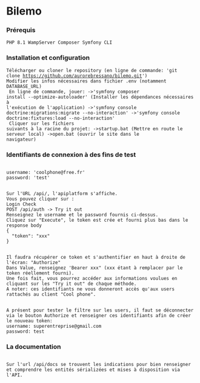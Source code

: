 <h1><b>Bilemo</b></h1>

<h3>Prérequis</h3>

<code>PHP 8.1
WampServer
Composer
Symfony CLI</code>

<h3>Installation et configuration</h3>

<code>Télécharger ou cloner le repository (en ligne de commande: 'git clone https://github.com/aurorebressano/bilemo.git')
Modifier les infos nécessaires dans fichier .env (notamment DATABASE_URL)
<br>
En ligne de commande, jouer:
->'symfony composer install --optimize-autoloader' (Installer les dépendances nécessaires à l'exécution de l'application)
->'symfony console doctrine:migrations:migrate --no-interaction'
->'symfony console doctrine:fixtures:load --no-interaction'
<br>
Cliquer sur les fichiers suivants à la racine du projet:
->startup.bat (Mettre en route le serveur local)
->open.bat (ouvrir le site dans le navigateur)</code>

<h3>Identifiants de connexion à des fins de test</h3>

<code>
username: 'coolphone@free.fr' 
password: 'test'
<br>
Sur l'URL /api/, l'apiplatform s'affiche.
Vous pouvez cliquer sur : 
Login Check
POST /api/auth -> Try it out
Renseignez le username et le password fournis ci-dessus.
Cliquez sur "Execute", le token est crée et fourni plus bas dans le response body
{
  "token": "xxx"
}
<br>
Il faudra récupérer ce token et s'authentifier en haut à droite de l'écran: "Authorize"
Dans Value, renseignez 'Bearer xxx" (xxx étant à remplacer par le token réellement fourni).
Une fois fait, vous pourrez accéder aux informations voulues en cliquant sur les "Try it out" de chaque méthode.
A noter: ces identifiants ne vous donneront accès qu'aux users rattachés au client "Cool phone".
<br>
A présent pour tester le filtre sur les users, il faut se déconnecter via le bouton Authorize et renseigner ces identifiants afin de créer le nouveau token:
username: superentreprise@gmail.com
password: test
</code>

<h3> La documentation </h3>
<code>
Sur l'url /api/docs se trouvent les indications pour bien renseigner et comprendre les entités sérializées et mises à disposition via l'API.      
</code>

